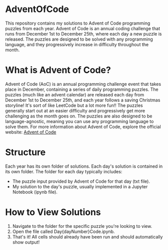 # AdventOfCode
This repository contains my solutions to Advent of Code programming puzzles from each year. Advent of Code is an annual coding challenge that runs from December 1st to December 25th, where each day a new puzzle is released. The puzzles are designed to be solved with any programming language, and they progressively increase in difficulty throughout the month.

# What is Advent of Code?
Advent of Code (AoC) is an annual programming challenge event that takes place in December, containing a series of daily programming puzzles. The puzzles (much like an advent calendar) are released each day from December 1st to December 25th, and each year follows a saving Christmas storyline! It's sort of like LeetCode but a lot more fun!! The puzzles generally start out at an easier difficulty and progressively get more challenging as the month goes on. The puzzles are also designed to be language-agnostic, meaning you can use any programming language to solve them.
For more information about Advent of Code, explore the official website: [Advent of Code](https://adventofcode.com/)

# Structure
Each year has its own folder of solutions.
Each day's solution is contained in its own folder. The folder for each day typically includes:
- The puzzle input provided by Advent of Code for that day (txt file).
- My solution to the day's puzzle, usually implemented in a Jupyter Notebook (ipynb file).

# How to View Solutions
1. Navigate to the folder for the specific puzzle you're looking to view.
2. Open the file called Day{dayNumber}Code.ipynb.
3. That's it! All cells should already have been run and should automatically show output!
